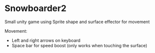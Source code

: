 # Snowboarder2
 Small unity game using Sprite shape and surface effector for movement

Movement:
- Left and right arrows on keyboard
- Space bar for speed boost (only works when touching the surface)